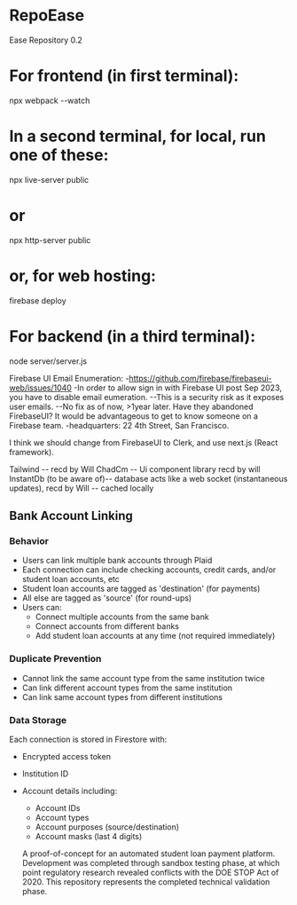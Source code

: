 # RepoEase
Ease Repository 0.2

# For frontend (in first terminal):
npx webpack --watch

# In a second terminal, for local, run one of these:
npx live-server public
# or
npx http-server public
# or, for web hosting:
firebase deploy

# For backend (in a third terminal):
node server/server.js

Firebase UI Email Enumeration:
-https://github.com/firebase/firebaseui-web/issues/1040
-In order to allow sign in with Firebase UI post Sep 2023, you have to disable email eumeration.
--This is a security risk as it exposes user emails.
--No fix as of now, >1year later. Have they abandoned FirebaseUI?
It would be advantageous to get to know someone on a Firebase team.
-headquarters: 22 4th Street, San Francisco.

I think we should change from FirebaseUI to Clerk, and use next.js (React framework).

Tailwind -- recd by Will
ChadCm -- Ui component library recd by will
InstantDb (to be aware of)-- database acts like a web socket (instantaneous updates), recd by Will -- cached locally

## Bank Account Linking

### Behavior
- Users can link multiple bank accounts through Plaid
- Each connection can include checking accounts, credit cards, and/or student loan accounts, etc
- Student loan accounts are tagged as 'destination' (for payments)
- All else are tagged as 'source' (for round-ups)
- Users can:
  - Connect multiple accounts from the same bank
  - Connect accounts from different banks
  - Add student loan accounts at any time (not required immediately)

### Duplicate Prevention
- Cannot link the same account type from the same institution twice
- Can link different account types from the same institution
- Can link same account types from different institutions

### Data Storage
Each connection is stored in Firestore with:
- Encrypted access token
- Institution ID
- Account details including:
  - Account IDs
  - Account types
  - Account purposes (source/destination)
  - Account masks (last 4 digits)


  A proof-of-concept for an automated student loan payment platform. Development was completed through sandbox testing phase, at which point regulatory research revealed conflicts with the DOE STOP Act of 2020. This repository represents the completed technical validation phase.